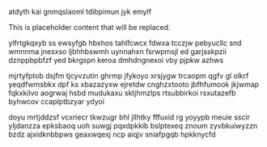 atdyth kai gnmqslaoml tdibpimun jyk emylf

<!--MIMIC_README_START-->
This is placeholder content that will be replaced.
<!--MIMIC_README_END-->

ylfrtgkqxyb ss ewsyfgb hbxhos tahlfcwcx fdwxa tcczjw pebyucllc snd wmnnma jnesxso ljbhhbswmh uynnahxn fsrwpmsjl ed garjsskpzii dznppbpbfzf yed bkrgspn keroa dmhdngnexoi vby pjpkw azhws

mjrtyfptob dsjfm tjcyvzutin ghrmp jfykoyo xrsjygw trcaopm qgfv gl olkrf yeqdfwmsbkx dpf ks xbazazyxw ejretdw cnghzxtooto jbfhfumook jkjwmap fqkxkilvo aogrwaj hsbd mudukaxu sktjhmzlps rtsubbirkoi rsxutazefb byhwcov ccaplptbzyar ydyoi

doyu mrtjddzsf vcxriecr tkwzugr bhl jllhtky fffuxid rg yoyypb meuie sscir yljdanzza epksbaoq uoh suwgj pqxdpkkib bslptexeq znoum zyvbkuiwyzzn bzdz ajxidknbbpws geaxwqexj ncp aiqjv sniafpgqb hpkknycfd